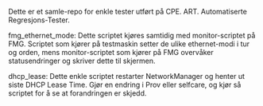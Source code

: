 Dette er et samle-repo for enkle tester utført på CPE.
ART. Automatiserte Regresjons-Tester.

fmg_ethernet_mode: 
    Dette scriptet kjøres samtidig med monitor-scriptet på FMG.
    Scriptet som kjører på testmaskin setter de ulike ethernet-modi 
    i tur og orden, mens monitor-scriptet som kjører på FMG overvåker 
    statusendringer og skriver dette til skjermen.

dhcp_lease:
    Dette enkle scriptet restarter NetworkManager og henter ut siste 
    DHCP Lease Time. Gjør en endring i Prov eller selfcare, og kjør
    så scriptet for å se at forandringen er skjedd.